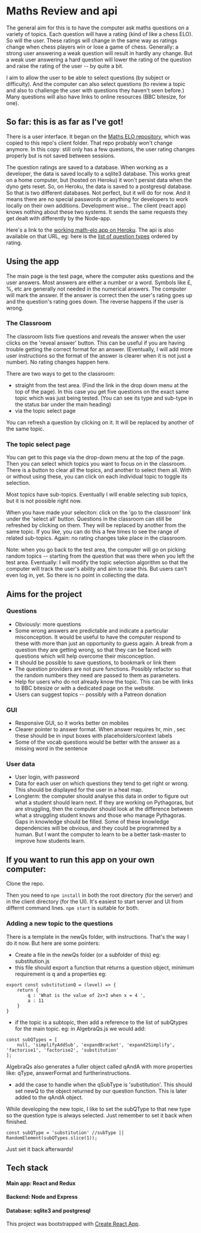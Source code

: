# Maths Review and api
The general aim for this is to have the computer ask maths questions on a variety of topics. Each question will have a rating (kind of like a chess ELO). So will the user. These ratings will change in the same way as ratings change when chess players win or lose a game of chess. Generally: a strong user answering a weak question will result in hardly any change. But a weak user answering a hard question will lower the rating of the question and raise the rating of the user -- by quite a bit.

I aim to allow the user to be able to select questions (by subject or difficulty). And the computer can also select questions (to review a topic and also to challenge the user with questions they haven't seen before.) Many questions will also have links to online resources (BBC bitesize, for one). 

## So far: this is as far as I've got!
There is a user interface. It began on the [Maths ELO repository](https://github.com/Samir70/maths-elo), which was copied to this repo's client folder. That repo probably won't change anymore. In this copy: still only has a few questions, the user rating changes properly but is not saved between sessions. 

The question ratings are saved to a database. When working as a developer, the data is saved locally to a sqlite3 database. This works great on a home computer, but (hosted on Heroku) it won't persist data when the dyno gets reset. So, on Heroku, the data is saved to a postgresql database. So that is two different databases. Not perfect, but it will do for now. And it means there are no special passwords or anything for developers to work locally on their own additions. Development wise... The client (react app) knows nothing about these two systems. It sends the same requests they get dealt with differently by the Node-app.

Here's a link to the [working math-elo app on Heroku](https://math-elo-api.herokuapp.com/). The api is also available on that URL, eg: here is the [list of question types](https://math-elo-api.herokuapp.com/qratings/all) ordered by rating.

## Using the app
The main page is the test page, where the computer asks questions and the user answers. Most answers are either a number or a word. Symbols like £, %, etc are generally not needed in the numerical answers. The computer will mark the answer. If the answer is correct then the user's rating goes up and the question's rating goes down. The reverse happens if the user is wrong.

### The Classroom
The classroom lists five questions and reveals the answer when the user clicks on the 'reveal answer' button. This can be useful if you are having trouble getting the correct format for an answer. (Eventually, I will add more user instructions so the format of the answer is clearer when it is not just a number). No rating changes happen here.

There are two ways to get to the classroom: 
- straight from the test area. (Find the link in the drop down menu at the top of the page). In this case you get five questions on the exact same topic which was just being tested. (You can see its type and sub-type in the status bar under the main heading)
- via the topic select page

You can refresh a question by clicking on it. It will be replaced by another of the same topic.

### The topic select page
You can get to this page via the drop-down menu at the top of the page. Then you can select which topics you want to focus on in the classroom. There is a button to clear all the topics, and another to select them all. With or without using these, you can click on each individual topic to toggle its selection. 

Most topics have sub-topics. Eventually I will enable selecting sub topics, but it is not possible right now. 

When you have made your seleciton: click on the 'go to the classroom' link under the 'select all' button. Questions in the classroom can still be refreshed by clicking on them. They will be replaced by another from the same topic. If you like, you can do this a few times to see the range of related sub-topics. Again: no rating changes take place in the classroom.

Note: when you go back to the test area, the computer will go on picking random topics -- starting from the question that was there when you left the test area. Eventually: I will modify the topic selection algorithm so that the computer will track the user's ability and aim to raise this. But users can't even log in, yet. So there is no point in collecting the data.

## Aims for the project
### Questions
* Obviously: more questions
* Some wrong answers are predictable and indicate a particular misconception. It would be useful to have the computer respond to these with more than just an opportunity to guess again. A break from a question they are getting wrong, so that they can be faced with questions which will help overcome their misconception.
* It should be possible to save questions, to bookmark or link them
* The question providers are not pure functions. Possibly refactor so that the random numbers they need are passed to them as parameters.
* Help for users who do not already know the topic. This can be with links to BBC bitesize or with a dedicated page on the website.
* Users can suggest topics -- possibly with a Patreon donation

### GUI
* Responsive GUI, so it works better on mobiles
* Clearer pointer to answer format. When answer requires hr, min , sec these should be in input boxes with placeholders/context labels
* Some of the vocab questions would be better with the answer as a missing word in the sentence

### User data
* User login, with password
* Data for each user on which questions they tend to get right or wrong. This should be displayed for the user in a heat map.
* Longterm: the computer should analyse this data in order to figure out what a student should learn next. If they are working on Pythagoras, but are struggling, then the computer should look at the difference between what a struggling student knows and those who manage Pythagoras. Gaps in knowledge should be filled. Some of these knowledge dependencies will be obvious, and they could be programmed by a human. But I want the computer to learn to be a better task-master to improve how students learn.

## If you want to run this app on your own computer:
Clone the repo.

Then you need to `npm install` in both the root directory (for the server) and in the client directory (for the UI).
It's easiest to start server and UI from differnt command lines. `npm start` is suitable for both.

### Adding a new topic to the questions
There is a template in the newQs folder, with instructions. That's the way I do it now. But here are some pointers:

* Create a file in the newQs folder (or a subfolder of this) eg: substitution.js
* this file should export a function that returns a question object, minimum requirement is q and a properties eg:
```
export const substitutionQ = (level) => {
    return {
        q : 'What is the value of 2x+3 when x = 4 ',
        a : 11
    }
}
```
* if the topic is a subtopic, then add a reference to the list of subQtypes for the main topic. eg: in AlgebraQs.js we would add:
```
const subQTypes = [
    null, 'simplifyAddSub', 'expandBracket', 'expand2Simplify', 'factorise1', 'factorise2', 'substitution'
];
```
AlgebraQs also generates a fuller object called qAndA with more properties like: qType, answerFormat and furtherinstructions. 
* add the case to handle when the qSubType is 'substitution'. This should set newQ to the object returned by our question function. This is later added to the qAndA object.


While developing the new topic, I like to set the subQType to that new type so the question type is always selected. Just remember to set it back when finished.
```
const subQType = 'substitution' //subType || RandomElement(subQTypes.slice(1));
```
Just set it back afterwards!

## Tech stack
#### Main app: React and Redux
#### Backend: Node and Express
#### Database: sqlite3 and postgresql

This project was bootstrapped with [Create React App](https://github.com/facebook/create-react-app).


